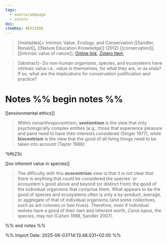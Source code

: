 ```yaml
---
tags:
  - source/webpage
  - zotero
doi: 
itemKey: AEX22A5K
---
```

>[!metadata]+
> Intrinsic Value, Ecology, and Conservation
> [[Sandler, Ronald]], 
> [[Nature Education Knowledge]] (2012)
> [[conservation]], [[intrinsic value of nature]], 
> [Online link](https://www.nature.com/scitable/knowledge/library/intrinsic-value-ecology-and-conservation-25815400/), [Zotero Item](zotero://select/library/items/AEX22A5K), 

>[!abstract]-
>Do non-human organisms, species, and ecosystems have intrinsic value i.e., value in themselves, for what they are, or as ends? If so, what are the implications for conservation justification and practice?

# Notes %% begin notes %%
[[environmental ethics]]
>Within nonanthropocentrism, **sentientism** is the view that only psychologically complex entities (e.g., those that experience pleasure and pain) need to have their interests considered (Singer 1977), while **biocentrism** is the view that the good of all living things need to be taken into account (Taylor 1986).

^bfb23c

[[no inherent value in species]]
>The difficulty with this **ecocentrism** view is that it is not clear that there is anything that could be considered the species' or ecosystem's good above and beyond (or distinct from) the good of the individual organisms that comprise them. What appears to be the good of species and ecosystems often is only a by-product, average, or aggregate of that of individual organisms (and some collectives, such as ant colonies or bee hives). Therefore, even if individual wolves have a good of their own and inherent worth, _Canis lupus_, the species, may not (Cahen 1988, Sandler 2007).

%% end notes %%




%% Import Date: 2025-06-03T14:13:48.031+02:00 %%
